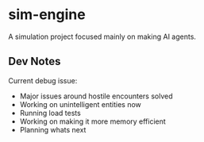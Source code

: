 # sim-engine
A simulation project focused mainly on making AI agents.

## Dev Notes
Current debug issue:  
- Major issues around hostile encounters solved
- Working on unintelligent entities now
- Running load tests
- Working on making it more memory efficient 
- Planning whats next